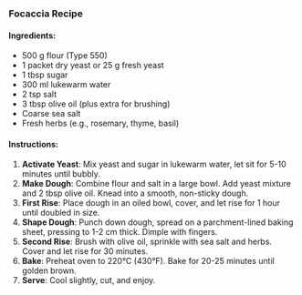 ### Focaccia Recipe

#### Ingredients:
- 500 g flour (Type 550)
- 1 packet dry yeast or 25 g fresh yeast
- 1 tbsp sugar
- 300 ml lukewarm water
- 2 tsp salt
- 3 tbsp olive oil (plus extra for brushing)
- Coarse sea salt
- Fresh herbs (e.g., rosemary, thyme, basil)

#### Instructions:
1. **Activate Yeast**: Mix yeast and sugar in lukewarm water, let sit for 5-10 minutes until bubbly.
2. **Make Dough**: Combine flour and salt in a large bowl. Add yeast mixture and 2 tbsp olive oil. Knead into a smooth, non-sticky dough.
3. **First Rise**: Place dough in an oiled bowl, cover, and let rise for 1 hour until doubled in size.
4. **Shape Dough**: Punch down dough, spread on a parchment-lined baking sheet, pressing to 1-2 cm thick. Dimple with fingers.
5. **Second Rise**: Brush with olive oil, sprinkle with sea salt and herbs. Cover and let rise for 30 minutes.
6. **Bake**: Preheat oven to 220°C (430°F). Bake for 20-25 minutes until golden brown.
7. **Serve**: Cool slightly, cut, and enjoy.

